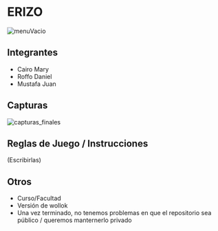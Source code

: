 # ERIZO
![menuVacio](https://user-images.githubusercontent.com/101224516/197887814-cebd56d0-2fc6-4e1d-8b0f-9a4d9b3425c1.png)

## Integrantes

- Cairo Mary
- Roffo Daniel
- Mustafa Juan

## Capturas

![capturas_finales](https://user-images.githubusercontent.com/101224516/197889670-2bfbf41d-9511-4d0d-a410-7aef004c9bc6.png)


## Reglas de Juego / Instrucciones

(Escribirlas)


## Otros

- Curso/Facultad
- Versión de wollok
- Una vez terminado, no tenemos problemas en que el repositorio sea público / queremos manternerlo privado
